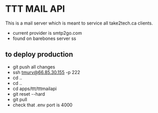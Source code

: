 # TTT MAIL API

This is a mail server which is meant to service all take2tech.ca clients.

- current provider is smtp2go.com
- found on barebones server
ss
## to deploy production
- git push all changes
- ssh tmurv@66.85.30.155 -p 222
- cd ..
- cd ..
- cd apps/ttt/tttmailapi
- git reset --hard
- git pull
- check that .env port is 4000

